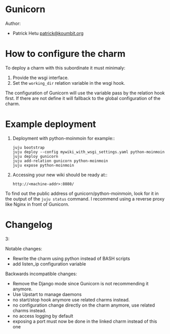 # Gunicorn

Author: 

- Patrick Hetu <patrick@koumbit.org>

# How to configure the charm

To deploy a charm with this subordinate it must minimaly:

 1. Provide the wsgi interface.
 1. Set the `working_dir` relation variable in the wsgi hook.

The configuration of Gunicorn will use the variable pass by
the relation hook first. If there are not define it will
fallback to the global configuration of the charm.

# Example deployment

 1. Deployment with python-moinmoin for example::

        juju bootstrap
        juju deploy --config mywiki_with_wsgi_settings.yaml python-moinmoin
        juju deploy gunicorn
        juju add-relation gunicorn python-moinmoin
        juju expose python-moinmoin

 1. Accessing your new wiki should be ready at::

        http://<machine-addr>:8080/

   To find out the public address of gunicorn/python-moinmoin, look for it in
   the output of the `juju status` command.
   I recommend using a reverse proxy like Nginx in front of Gunicorn. 

# Changelog

3:

Notable changes:

- Rewrite the charm using python instead of BASH scripts
- add listen_ip configuration variable

Backwards incompatible changes:

- Remove the Django mode since Gunicorn is not recommending it anymore.
- Use Upstart to manage daemons
- no start/stop hook anymore use related charms instead.
- no configuration change directly on the charm anymore, use related charms instead.
- no access logging by default
- exposing a port must now be done in the linked charm instead of this one